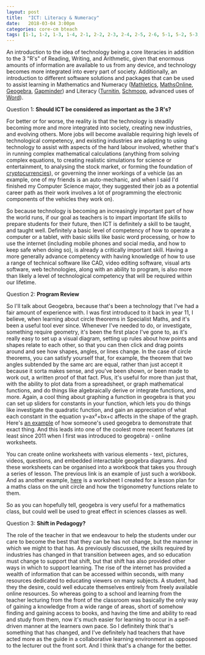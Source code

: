 ```yaml
---
layout: post
title:  "ICT: Literacy & Numeracy"
date:   2018-03-04 3:00pm
categories: core-cm bteach
tags: [1-1, 1-2, 1-3, 1-4, 2-1, 2-2, 2-3, 2-4, 2-5, 2-6, 5-1, 5-2, 5-3, 5-4, 5-5]
---
```

An introduction to the idea of technology being a core literacies in addition to the 3 "R's" of Reading, Writing, and Arithmetic, given that enormous amounts of information are available to us from any device, and technology becomes more integrated into every part of society. Additionally, an introduction to different software solutions and packages that can be used to assist learning in Mathematics and Numeracy ([Mathletics](http://au.mathletics.com/), [MathsOnline](https://www.mathsonline.com.au/), [Geogebra](https://www.geogebra.org/), [Gapminder](https://www.gapminder.org/)) and Literacy ([Turnitin](http://turnitin.com/), [Schmoop](https://www.shmoop.com/), advanced uses of [Word](https://products.office.com/en-au/word)).

Question 1: **Should ICT be considered as important as the 3 R's?**

For better or for worse, the reality is that the technology is steadily becoming more and more integrated into society, creating new industries, and evolving others. More jobs will become available requiring high levels of technological competency, and existing industries are adapting to using technology to assist with aspects of the hard labour involved, whether that's in running complex mathematical calculations (anything from solving complex equations, to creating realistic simulations for science or entertainment, to analysing the stock market, or forming the foundation of [cryptocurrencies](https://en.wikipedia.org/wiki/Cryptocurrency)), or governing the inner workings of a vehicle (as an example, one of my friends is an auto-mechanic, and when I said I'd finished my Computer Science major, they suggested their job as a potential career path as their work involves a lot of programming the electronic components of the vehicles they work on).

So because technology is becoming an increasingly important part of how the world runs, if our goal as teachers is to impart important life skills to prepare students for their future, then ICT is definitely a skill to be taught, and taught well. Definitely a basic level of competency of how to operate a computer or a tablet, with basic skills like basic word processing, or how to use the internet (including mobile phones and social media, and how to keep safe when doing so), is already a critically important skill. Having a more generally advance competency with having knowledge of how to use a range of technical software like CAD,  video editing software, visual arts software, web technologies, along with an ability to program, is also more than likely a level of technological competency that will be required within our lifetime.

Question 2: **Program Review**

So I'll talk about Geogebra, because that's been a technology that I've had a fair amount of experience with. I was first introduced to it back in year 11, I believe, when learning about circle theorems in Specialist Maths, and it's been a useful tool ever since. Whenever I've needed to do, or investigate, something require geometry, it's been the first place I've gone to, as it's really easy to set up a visual diagram, setting up rules about how points and shapes relate to each other, so that you can then click and drag points around and see how shapes, angles, or lines change. In the case of circle theorems, you can satisfy yourself that, for example, the theorem that two angles subtended by the same arc are equal, rather than just accept it because it sorta makes sense, and you've been shown, or been made to work out, a written proof of that fact. Plus, it's useful for more than just that, with the ability to plot data from a spreadsheet, or graph mathematical functions, and do things like algebraically derive or integrate functions, and more. Again, a cool thing about graphing a function in geogebra is that you can set up sliders for constants in your function, which lets you do things like investigate the quadratic function, and gain an appreciation of what each constant in the equation y=ax²+bx+c affects in the shape of the graph. Here's [an example](https://www.geogebra.org/m/Uu62h5Yd#material/QfQPfRUJ) of how someone's used geogebra to demonstrate that exact thing. And this leads into one of the coolest more recent features (at least since 2011 when I first was introduced to geogebra) - online worksheets.

You can create online worksheets with various elements - text, pictures, videos, questions, and embedded interactable geogebra diagrams. And these worksheets can be organised into a workbook that takes you through a series of lesson. The previous link is an example of just such a workbook. And as another example, [here](https://ggbm.at/U68cGEex) is a worksheet I created for a lesson plan for a maths class on the unit circle and how the trigonometry functions relate to them.

So as you can hopefully tell, geogebra is very useful for a mathematics class, but could well be used to great effect in sciences classes as well.

Question 3: **Shift in Pedagogy?**

The role of the teacher in that we endeavour to help the students under our care to become the best that they can be has not change, but the manner in which we might to that has. As previously discussed, the skills required by industries has changed in that transition between ages, and so education must change to support that shift, but that shift has also provided other ways in which to support learning. The rise of the internet has provided a wealth of information that can be accessed within seconds, with many resources dedicated to educating viewers on many subjects. A student, had they the desire, could well educate themselves entirely from freely available online resources. So whereas going to a school and learning from the teacher lecturing from the front of the classroom was basically the only way of gaining a knowledge from a wide range of areas, short of somehow finding and gaining access to books, and having the time and ability to read and study from them, now it's much easier for learning to occur in a self-driven manner at the learners own pace. So I definitely think that's something that has changed, and I've definitely had teachers that have acted more as the guide in a collaborative learning environment as opposed to the lecturer out the front sort. And I think that's a change for the better.
